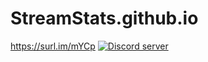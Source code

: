 # StreamStats.github.io
https://surl.im/mYCp
<a href="https://discord.gg/9mcMfsYcVC"><img src="https://discordapp.com/api/guilds/1256849825358544947/widget.png?style=banner2" alt="Discord server"></a>
